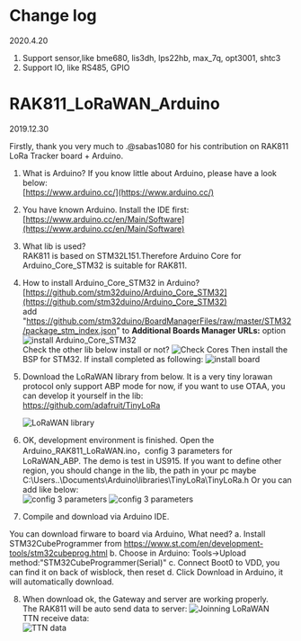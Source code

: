 

# Change log 
2020.4.20

1. Support sensor,like bme680, lis3dh, lps22hb, max_7q, opt3001, shtc3
2. Support IO, like RS485, GPIO

# RAK811_LoRaWAN_Arduino 
2019.12.30


Firstly, thank you very much to .@sabas1080 for his contribution on RAK811 LoRa Tracker board + Arduino.

1. What is Arduino?
If you know little about Arduino, please have a look below:  
[https://www.arduino.cc/](https://www.arduino.cc/)

2. You have known Arduino.  Install the IDE first:  
[https://www.arduino.cc/en/Main/Software](https://www.arduino.cc/en/Main/Software)

3. What lib is used?  
RAK811 is based on STM32L151.Therefore Arduino Core for Arduino_Core_STM32 is suitable for RAK811.

4. How to install Arduino_Core_STM32 in Arduino?  
[https://github.com/stm32duino/Arduino_Core_STM32](https://github.com/stm32duino/Arduino_Core_STM32)  
add "https://github.com/stm32duino/BoardManagerFiles/raw/master/STM32/package_stm_index.json" to **Additional Boards Manager URLs:** option  
![install Arduino_Core_STM32](https://github.com/RAKWireless/Wisblock/blob/master/res/image/install%20Arduino_Core_STM32.png)  
Check the other lib below install or not?
![Check Cores](https://github.com/RAKWireless/Wisblock/blob/master/res/image/Check%20Cores.png)
Then install the BSP for STM32.
If install completed as following:
![install board](https://github.com/RAKWireless/Wisblock/blob/master/res/image/install%20Board.png)
5. Download the LoRaWAN library from below. It is a very tiny lorawan protocol only support ABP mode for now, if you want to use OTAA, you can develop it yourself in the lib:  
    https://github.com/adafruit/TinyLoRa 

    ![LoRaWAN library](https://github.com/RAKWireless/Wisblock/blob/master/res/lib.png)


6. OK, development environment is finished. Open the Arduino_RAK811_LoRaWAN.ino，config 3 parameters for LoRaWAN_ABP. The demo is test in US915. If you want to define other region, you should change in the lib, the path in your pc maybe C:\Users\..\Documents\Arduino\libraries\TinyLoRa\TinyLoRa.h Or you can add like below:  
![config 3 parameters](https://github.com/RAKWireless/Wisblock/blob/master/res/define.png)
![config 3 parameters](https://github.com/RAKWireless/Wisblock/blob/master/res/config.png)  

7. Compile and download via Arduino IDE.

You can download firware to board via Arduino, What need?
a. Install STM32CubeProgrammer from https://www.st.com/en/development-tools/stm32cubeprog.html
b. Choose in Arduino: Tools->Upload method:"STM32CubeProgrammer(Serial)"
c. Connect Boot0 to VDD, you can find it on back of wisblock, then reset
d. Click Download in Arduino, it will automatically download. 

8. When download ok, the Gateway and server are working properly.  
The RAK811 will be auto send data to server:
![Joinning LoRaWAN](https://github.com/RAKWireless/Wisblock/blob/master/res/log.png)  
TTN receive data:  
![TTN data](https://github.com/RAKWireless/Wisblock/blob/master/res/send%20data.png)


